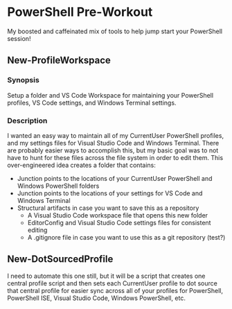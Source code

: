 # PowerShell Pre-Workout

My boosted and caffeinated mix of tools to help jump start your PowerShell session!

## New-ProfileWorkspace

### Synopsis

Setup a folder and VS Code Workspace for maintaining your PowerShell profiles, VS Code settings, and Windows Terminal settings.

### Description

I wanted an easy way to maintain all of my CurrentUser PowerShell profiles, and my settings files for Visual Studio Code and Windows Terminal. There are probably easier ways to accomplish this, but my basic goal was to not have to hunt for these files across the file system in order to edit them. This over-engineered idea creates a folder that contains:

  - Junction points to the locations of your CurrentUser PowerShell and Windows PowerShell folders
  - Junction points to the locations of your settings for VS Code and Windows Terminal
  - Structural artifacts in case you want to save this as a repository
    - A Visual Studio Code workspace file that opens this new folder
    - EditorConfig and Visual Studio Code settings files for consistent editing
    - A .gitignore file in case you want to use this as a git repository (test?)

## New-DotSourcedProfile

I need to automate this one still, but it will be a script that creates one central profile script and then sets each CurrentUser profile to dot source that central profile for easier sync across all of your profiles for PowerShell, PowerShell ISE, Visual Studio Code, Windows PowerShell, etc.
